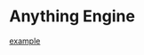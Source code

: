 # Anything Engine
<a href="[http://example.com/](https://colab.research.google.com/drive/1DCziXKEMIGZwfa-0f4Bm1eCJau7jNppN?usp=sharing)" target="_blank">example</a>
